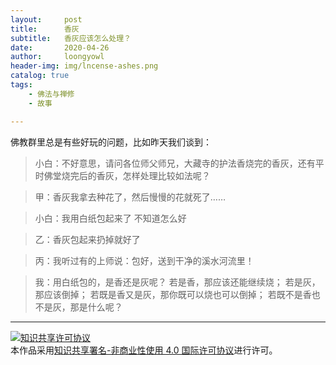 ```yaml
---
layout:     post
title:      香灰
subtitle:   香灰应该怎么处理？
date:       2020-04-26
author:     loongyowl
header-img: img/lncense-ashes.png
catalog: true
tags:
    - 佛法与禅修
    - 故事

---
```


佛教群里总是有些好玩的问题，比如昨天我们谈到：

> 小白：不好意思，请问各位师父师兄，大藏寺的护法香烧完的香灰，还有平时佛堂烧完后的香灰，怎样处理比较如法呢？

> 甲：香灰我拿去种花了，然后慢慢的花就死了……

> 小白：我用白纸包起来了 不知道怎么好

> 乙：香灰包起来扔掉就好了

> 丙：我听过有的上师说：包好，送到干净的溪水河流里！

> 我：用白纸包的，是香还是灰呢？
> 若是香，那应该还能继续烧；
> 若是灰，那应该倒掉；
> 若既是香又是灰，那你既可以烧也可以倒掉；
> 若既不是香也不是灰，那是什么呢？





----



<a rel="license" href="http://creativecommons.org/licenses/by-nc/4.0/"><img alt="知识共享许可协议" style="border-width:0" src="https://i.creativecommons.org/l/by-nc/4.0/88x31.png" /></a><br />本作品采用<a rel="license" href="http://creativecommons.org/licenses/by-nc/4.0/">知识共享署名-非商业性使用 4.0 国际许可协议</a>进行许可。